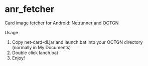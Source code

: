 # anr_fetcher
Card image fetcher for Android: Netrunner and OCTGN


Usage

1. Copy net-card-dl.jar and launch.bat into your OCTGN directory (normally in My Documents)
2. Double click lanch.bat
3. Enjoy!
